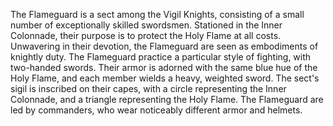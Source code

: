 The Flameguard is a sect among the Vigil Knights, consisting of a small number of exceptionally skilled swordsmen. Stationed in the Inner Colonnade, their purpose is to protect the Holy Flame at all costs. Unwavering in their devotion, the Flameguard are seen as embodiments of knightly duty. The Flameguard practice a particular style of fighting, with two-handed swords.
Their armor is adorned with the same blue hue of the Holy Flame, and each member wields a heavy, weighted sword. The sect's sigil is inscribed on their capes, with a circle representing the Inner Colonnade, and a triangle representing the Holy Flame. The Flameguard are led by commanders, who wear noticeably different armor and helmets.
